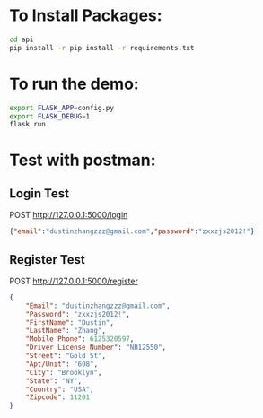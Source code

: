# To Install Packages:
```bash
cd api
pip install -r pip install -r requirements.txt
```
# To run the demo:
```bash
export FLASK_APP=config.py
export FLASK_DEBUG=1
flask run
```
# Test with postman:
## Login Test
POST http://127.0.0.1:5000/login
```json
{"email":"dustinzhangzzz@gmail.com","password":"zxxzjs2012!"}
```
## Register Test
POST http://127.0.0.1:5000/register
```json
{
    "Email": "dustinzhangzzz@gmail.com",
    "Password": "zxxzjs2012!",
    "FirstName": "Dustin",
    "LastName": "Zhang",
    "Mobile Phone": 6125320597,
    "Driver License Number": "NB12550",
    "Street": "Gold St",
    "Apt/Unit": "608",
    "City": "Brooklyn",
    "State": "NY",
    "Country": "USA",
    "Zipcode": 11201
}
```
